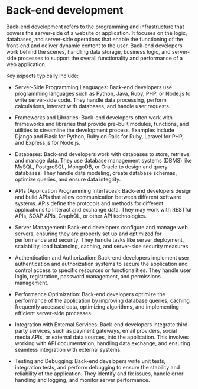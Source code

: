 # Back-end development

Back-end development refers to the programming and infrastructure that powers the server-side of a website or application. It focuses on the logic, databases, and server-side operations that enable the functioning of the front-end and deliver dynamic content to the user. Back-end developers work behind the scenes, handling data storage, business logic, and server-side processes to support the overall functionality and performance of a web application.

Key aspects typically include:

* Server-Side Programming Languages: Back-end developers use programming languages such as Python, Java, Ruby, PHP, or Node.js to write server-side code. They handle data processing, perform calculations, interact with databases, and handle user requests.

* Frameworks and Libraries: Back-end developers often work with frameworks and libraries that provide pre-built modules, functions, and utilities to streamline the development process. Examples include Django and Flask for Python, Ruby on Rails for Ruby, Laravel for PHP, and Express.js for Node.js.

* Databases: Back-end developers work with databases to store, retrieve, and manage data. They use database management systems (DBMS) like MySQL, PostgreSQL, MongoDB, or Oracle to design and query databases. They handle data modeling, create database schemas, optimize queries, and ensure data integrity.

* APIs (Application Programming Interfaces): Back-end developers design and build APIs that allow communication between different software systems. APIs define the protocols and methods for different applications to interact and exchange data. They may work with RESTful APIs, SOAP APIs, GraphQL, or other API technologies.

* Server Management: Back-end developers configure and manage web servers, ensuring they are properly set up and optimized for performance and security. They handle tasks like server deployment, scalability, load balancing, caching, and server-side security measures.

* Authentication and Authorization: Back-end developers implement user authentication and authorization systems to secure the application and control access to specific resources or functionalities. They handle user login, registration, password management, and permissions management.

* Performance Optimization: Back-end developers optimize the performance of the application by improving database queries, caching frequently accessed data, optimizing algorithms, and implementing efficient server-side processes.

* Integration with External Services: Back-end developers integrate third-party services, such as payment gateways, email providers, social media APIs, or external data sources, into the application. This involves working with API documentation, handling data exchange, and ensuring seamless integration with external systems.

* Testing and Debugging: Back-end developers write unit tests, integration tests, and perform debugging to ensure the stability and reliability of the application. They identify and fix issues, handle error handling and logging, and monitor server performance.